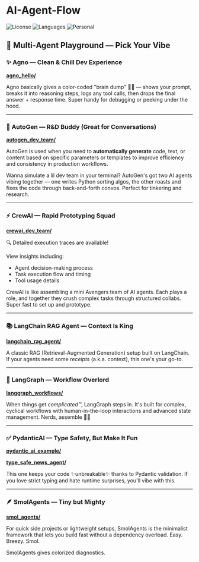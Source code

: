 # AI-Agent-Flow

![License](https://img.shields.io/github/license/tdiprima/OpenAI-Cookbook)
![Languages](https://img.shields.io/github/languages/top/tdiprima/OpenAI-Cookbook)
![Personal](https://img.shields.io/badge/repo-personal-blueviolet)

## 🧠 Multi-Agent Playground — Pick Your Vibe

### ✨ **Agno** — Clean & Chill Dev Experience

**[agno_hello/](./src/agno_hello/)**

Agno basically gives a color-coded "brain dump" 🧠✨ — shows your prompt, breaks it into reasoning steps, logs any tool calls, then drops the final answer + response time. Super handy for debugging or peeking under the hood.

---

### 💬 **AutoGen** — R&D Buddy (Great for Conversations)

**[autogen\_dev_team/](./src/autogen_dev_team/)**

AutoGen is used when you need to **automatically generate** code, text, or content based on specific parameters or templates to improve efficiency and consistency in production workflows.

Wanna simulate a lil dev team in your terminal? AutoGen's got two AI agents vibing together — one writes Python sorting algos, the other roasts and fixes the code through back-and-forth convos. Perfect for tinkering and research.

---

### ⚡ **CrewAI** — Rapid Prototyping Squad

**[crewai\_dev_team/](./src/crewai_stock_alert_system/)**

🔍 Detailed execution traces are available!                                                            

View insights including:                                                                     

* Agent decision-making process                                                         
* Task execution flow and timing                                           
* Tool usage details

CrewAI is like assembling a mini Avengers team of AI agents. Each plays a role, and together they crush complex tasks through structured collabs. Super fast to set up and prototype.

---

### 📚 **LangChain RAG Agent** — Context Is King

**[langchain\_rag_agent/](./src/langchain_rag_agent/)**

A classic RAG (Retrieval-Augmented Generation) setup built on LangChain. If your agents need some *receipts* (a.k.a. context), this one's your go-to.

---

### 🔁 **LangGraph** — Workflow Overlord

**[langgraph_workflows/](./src/langgraph_branching_agent/)**

When things get *complicated™*, LangGraph steps in. It's built for complex, cyclical workflows with human-in-the-loop interactions and advanced state management. Nerds, assemble 🧑‍💻

---

### ✅ **PydanticAI** — Type Safety, But Make It Fun

**[pydantic\_ai_example/](./src/pydantic_ai_example/)**

**[type\_safe_news_agent/](./src/type_safe_news_agent/)**

This one keeps your code ✨unbreakable✨ thanks to Pydantic validation. If you love strict typing and hate runtime surprises, you'll vibe with this.

---

### 🪶 **SmolAgents** — Tiny but Mighty

**[smol_agents/](./src/smolagents_hello/)**

For quick side projects or lightweight setups, SmolAgents is the minimalist framework that lets you build fast without a dependency overload. Easy. Breezy. Smol.

SmolAgents gives colorized diagnostics.

<br>
